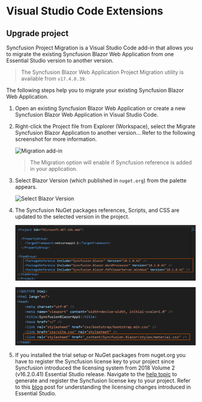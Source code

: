 # Visual Studio Code Extensions

## Upgrade project

Syncfusion Project Migration is a Visual Studio Code add-in that allows you to migrate the existing Syncfusion Blazor Web Application from one Essential Studio version to another version.

   > The Syncfusion Blazor Web Application Project Migration utility is available from `v17.4.0.39`.

The following steps help you to migrate your existing Syncfusion Blazor Web Application.

1. Open an existing Syncfusion Blazor Web Application or create a new Syncfusion Blazor Web Application in Visual Studio Code.

2. Right-click the Project file from Explorer (Workspace), select the Migrate Syncfusion Blazor Application to another version… Refer to the following screenshot for more information.

    ![Migration add-in](../images/Migration.PNG)

    >  The Migration option will enable if Syncfusion reference is added in your application.

3. Select Blazor Version (which published in `nuget.org`) from the palette appears.

    ![Select Blazor Version](../images/VersionSelection.PNG)

4. The Syncfusion NuGet packages references, Scripts, and CSS are updated to the selected version in the project.

    ![NuGetPackage](../images/NuGetPackage.png)

    ![CDNLink](../images/CDNLink.png)

5. If you installed the trial setup or NuGet packages from nuget.org you have to register the Syncfusion license key to your project since Syncfusion introduced the licensing system from 2018 Volume 2 (v16.2.0.41) Essential Studio release. Navigate to the [help topic](https://help.syncfusion.com/common/essential-studio/licensing/license-key#how-to-generate-syncfusion-license-key) to generate and register the Syncfusion license key to your project. Refer to this [blog](https://blog.syncfusion.com/post/Whats-New-in-2018-Volume-2-Licensing-Changes-in-the-1620x-Version-of-Essential-Studio.aspx?_ga=2.11237684.1233358434.1587355730-230058891.1567654773) post for understanding the licensing changes introduced in Essential Studio.